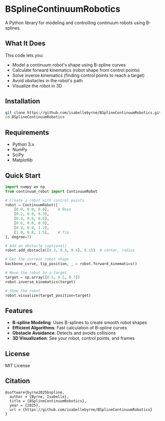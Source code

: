 # BSplineContinuumRobotics

A Python library for modeling and controlling continuum robots using B-splines.

## What It Does

This code lets you:
- Model a continuum robot's shape using B-spline curves
- Calculate forward kinematics (robot shape from control points)
- Solve inverse kinematics (finding control points to reach a target)
- Avoid obstacles in the robot's path
- Visualize the robot in 3D

## Installation

```bash
git clone https://github.com/isabellebyrne/BSplineContinuumRobotics.git
cd BSplineContinuumRobotics
```

## Requirements

- Python 3.x
- NumPy
- SciPy
- Matplotlib

## Quick Start

```python
import numpy as np
from continuum_robot import ContinuumRobot

# Create a robot with control points
robot = ContinuumRobot([
    [0.0, 0.0, 0.0],    # Base
    [0.2, 0.0, 0.3],    
    [0.4, 0.0, 0.6],    
    [0.6, 0.0, 0.9],   
    [0.8, 0.0, 1.2],
    [1.0, 0.0, 1.5],    # Tip
], degree=3)

# Add an obstacle (optional)
robot.add_obstacle([0.3, 0.3, 0.4], 0.15)  # center, radius

# Get the current robot shape
backbone_curve, tip_position, _ = robot.forward_kinematics()

# Move the robot to a target
target = np.array([0.5, 0.5, 0.7])
robot.inverse_kinematics(target)

# Show the robot
robot.visualize(target_position=target)
```

## Features

- **B-spline Modeling**: Uses B-splines to create smooth robot shapes
- **Efficient Algorithms**: Fast calculation of B-spline curves
- **Obstacle Avoidance**: Detects and avoids collisions
- **3D Visualization**: See your robot, control points, and frames

## License

MIT License

## Citation

```
@software{byrne2025bspline,
  author = {Byrne, Isabelle},
  title = {BSplineContinuumRobotics},
  year = {2025},
  url = {https://github.com/isabellebyrne/BSplineContinuumRobotics}
}
```
